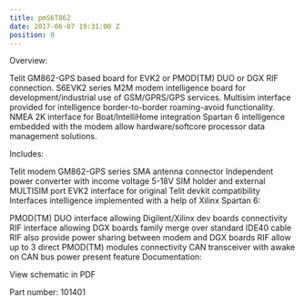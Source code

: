 ```yaml
---
title: pmS6T862
date: 2017-06-07 19:31:00 Z
position: 0
---
```


Overview:

Telit GM862-GPS based board for EVK2 or PMOD(TM) DUO or DGX RIF connection. S6EVK2 series M2M modem intelligence board for development/industrial use of GSM/GPRS/GPS services. Multisim interface provided for intelligence border-to-border roaming-avoid functionality. NMEA 2K interface for Boat/IntelliHome integration Spartan 6 intelligence embedded with the modem allow hardware/softcore processor data management solutions.

Includes:

Telit modem GM862-GPS series
SMA antenna connector
Independent power converter with income voltage 5-18V
SIM holder and external MULTISIM port
EVK2 interface for original Telit devkit compatibility
Interfaces intelligence implemented with a help of Xilinx Spartan 6:

PMOD(TM) DUO interface allowing Digilent/Xilinx dev boards connectivity
RIF interface allowing DGX boards family merge over standard IDE40 cable
RIF also provide power sharing between modem and DGX boards
RIF allow up to 3 direct PMOD(TM) modules connectivity
CAN transceiver with awake on CAN bus power present feature
Documentation:

View schematic in PDF

Part number: 101401